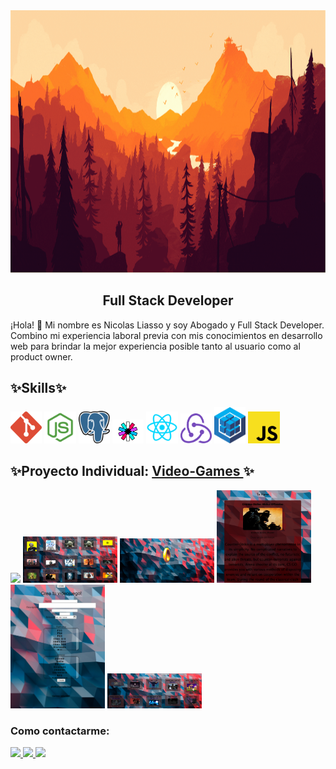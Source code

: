 
<img src="./resources/gif/bienivenida.gif" width="1200" height="420" />


<h2 align="center"> Full Stack Developer </h2>

<p>
¡Hola! 👋 Mi nombre es Nicolas Liasso y soy Abogado y Full Stack Developer.
Combino mi experiencia laboral previa con mis conocimientos en desarrollo web para brindar la mejor experiencia posible
tanto al usuario como al product owner.
</p>


## ✨Skills✨
<p>
<img width="10%" src="./resources/logos/git.png">
<img width="10%" src="./resources/logos/NodeJs.png">
<img width="10%" src="./resources/logos/postgreSQL.png">
<img width="10%" src="./resources/logos/jwt.png">
<img width="10%" src="./resources/logos/React.png">
<img width="10%" src="./resources/logos/Redux.png">
<img width="10%" src="./resources/logos/sequelize.png">
<img width="10%" src="./resources/logos/javascript.png">
</p>


## ✨Proyecto Individual: <a href="https://github.com/NLiasso/Proyecto-Individual---Video-Games"> Video-Games <a>✨



<p>
<img width="30%" src="./resources/images/Screenshot_119.png">
<img width="30%" src="./resources/images/Screenshot_120.png">
<img width="30%" src="./resources/images/Screenshot_121.png">
<img width="30%" src="./resources/images/Screenshot_122.png">
<img width="30%" src="./resources/images/Screenshot_123.png">
<img width="30%" src="./resources/images/Screenshot_124.png">
</p>



<p>
<h3>Como contactarme:</h3> 
</p>
<span >
<a href="https://www.linkedin.com/in/nicolas-liasso/" ><img width="5%" src="https://cdn-icons-png.flaticon.com/512/174/174857.png">
<a href="mailto:nliasso@hotmail.com" ><img width="5%" src="https://upload.wikimedia.org/wikipedia/commons/thumb/e/ec/Circle-icons-mail.svg/1200px-Circle-icons-mail.svg.png">
<a href="https://talent.soyhenry.com/app/nicolas.liasso" ><img width="5%" src="https://pbs.twimg.com/profile_images/1414998221739470851/iM6aorKl_400x400.jpg">
</span>


<!--
**NLiasso/Nliasso** is a ✨ _special_ ✨ repository because its `README.md` (this file) appears on your GitHub profile.

Here are some ideas to get you started:

- 🔭 I’m currently working on ...
- 🌱 I’m currently learning ...
- 👯 I’m looking to collaborate on ...
- 🤔 I’m looking for help with ...
- 💬 Ask me about ...
- 📫 How to reach me: ...
- 😄 Pronouns: ...
- ⚡ Fun fact: ...
-->
